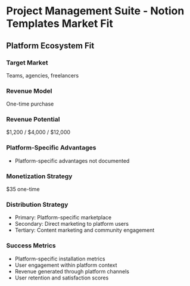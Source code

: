 # Project Management Suite - Notion Templates Market Fit

## Platform Ecosystem Fit

### Target Market
Teams, agencies, freelancers

### Revenue Model
One-time purchase

### Revenue Potential
$1,200 / $4,000 / $12,000

### Platform-Specific Advantages
- Platform-specific advantages not documented

### Monetization Strategy
$35 one-time

### Distribution Strategy
- Primary: Platform-specific marketplace
- Secondary: Direct marketing to platform users
- Tertiary: Content marketing and community engagement

### Success Metrics
- Platform-specific installation metrics
- User engagement within platform context
- Revenue generated through platform channels
- User retention and satisfaction scores
